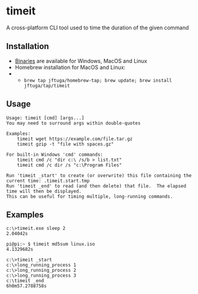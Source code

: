 # timeit
A cross-platform CLI tool used to time the duration of the given command

## Installation

* [Binaries](https://github.com/jftuga/timeit/releases) are available for Windows, MacOS and Linux
* Homebrew installation for MacOS and Linux:
* * `brew tap jftuga/homebrew-tap; brew update; brew install jftuga/tap/timeit`

## Usage

```
Usage: timeit [cmd] [args...]
You may need to surround args within double-quotes

Examples:
    timeit wget https://example.com/file.tar.gz
    timeit gzip -t "file with spaces.gz"

For built-in Windows 'cmd' commands:
    timeit cmd /c "dir c:\ /s/b > list.txt"
    timeit cmd /c dir /s "c:\Program Files"

Run 'timeit _start' to create (or overwrite) this file containing the current time: .timeit.start.tmp
Run 'timeit _end' to read (and then delete) that file.  The elapsed time will then be displayed.
This can be useful for timing multiple, long-running commands.

```

## Examples
```
c:\>timeit.exe sleep 2
2.04042s
```

```
pi@pi:~ $ timeit md5sum linux.iso
4.1329682s
```

```
c:\>timeit _start
c:\>long_running_process 1
c:\>long_running_process 2
c:\>long_running_process 3
c:\timeit _end
6h0m57.2788758s
```
